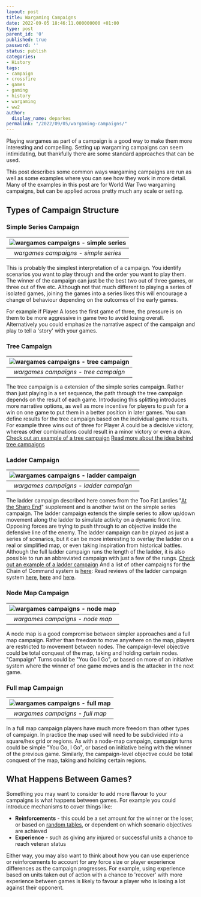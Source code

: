 ```yaml
---
layout: post
title: Wargaming Campaigns
date: 2022-09-05 18:46:11.000000000 +01:00
type: post
parent_id: '0'
published: true
password: ''
status: publish
categories:
- History
tags:
- campaign
- crossfire
- games
- gaming
- history
- wargaming
- ww2
author:
  display_name: deparkes
permalink: "/2022/09/05/wargaming-campaigns/"
---
```

Playing wargames as part of a campaign is a good way to make them more interesting and compelling. Setting up wargaming campaigns can seem intimidating, but thankfully there are some standard approaches that can be used.

This post describes some common ways wargaming campaigns are run as well as some examples where you can see how they work in more detail. Many of the examples in this post are for World War Two wargaming campaigns, but can be applied across pretty much any scale or setting.
<h2>Types of Campaign Structure</h2>
<h3>Simple Series Campaign</h3>

| ![wargames campaigns - simple series]({{site.baseurl}}/assets/2022/09/SimpleSeriesCampaign.jpg) |
|:--:|
| *wargames campaigns - simple series* |

This is probably the simplest interpretation of a campaign. You identify scenarios you want to play through and the order you want to play them.
The winner of the campaign can just be the best two out of three games, or three out of five etc.
Although not that much different to playing a series of isolated games, joining the games into a series likes this will encourage a change of behaviour depending on the outcomes of the early games.

For example if Player A loses the first game of three, the pressure is on them to be more aggressive in game two to avoid losing overall.
Alternatively you could emphasize the narrative aspect of the campaign and play to tell a 'story' with your games.
<h3>Tree Campaign</h3>

| ![wargames campaigns - tree campaign]({{site.baseurl}}/assets/2022/09/TreeCampaign.jpg) |
|:--:|
| *wargames campaigns - tree campaign* |

The tree campaign is a extension of the simple series campaign. Rather than just playing in a set sequence, the path through the tree campaign depends on the result of each game.
Introducing this splitting introduces more narrative options, as well as more incentive for players to push for a win on one game to put them in a better position in later games.
You can define results for the tree campaign based on the individual game results. For example three wins out of three for Player A could be a decisive victory, whereas other combinations could result in a minor victory or even a draw.
<a href="https://balagan.info/3-round-macs-missions-a-three-game-crossfire-campaign">Check out an example of a tree campaign</a>
<a href="https://goingoncampaign.blogspot.com/2009/11/tree-campaigns.html"> Read more about the idea behind tree campaigns</a>
<h3>Ladder Campaign</h3>

| ![wargames campaigns - ladder campaign]({{site.baseurl}}/assets/2022/09/LadderCampaign.jpg) |
|:--:|
| *wargames campaigns - ladder campaign* |

The ladder campaign described here comes from the Too Fat Lardies "<a href="https://toofatlardies.co.uk/product/at-the-sharp-end-campaign-handbook/">At the Sharp End</a>" supplement and is another twist on the simple series campaign.
The ladder campaign extends the simple series to allow up/down movement along the ladder to simulate activity on a dynamic front line. Opposing forces are trying to push through to an objective inside the defensive line of the enemy.
The ladder campaign can be played as just a series of scenarios, but it can be more interesting to overlay the ladder on a real or simplified map, or even taking inspiration from historical battles.
Although the full ladder campaign runs the length of the ladder, it is also possible to run an abbreviated campaign with just a few of the rungs.
<a href="https://www.farfaraway.org/blog/2018/06/19/chain-of-command-the-tailleville-campaign-scenarios-and-support/">Check out an example of a ladder campaign</a>
And a list of other campaigns for the Chain of Command system is <a href="https://tinyhordes.com/list-of-campaigns-for-chain-of-command/">here</a>:
Read reviews of the ladder campaign system <a href="https://www.tabletopstories.net/language/en/2019/09/chain-of-command-at-the-sharp-end-review/">here</a>, <a href="https://mylardiesgames.blogspot.com/2014/02/review-of-at-sharp-end.html">here</a> and <a href="https://meeples.wordpress.com/2014/03/01/review-chain-of-command-at-the-sharp-end-campaign-handbook/">here</a>.
<h3>Node Map Campaign</h3>

| ![wargames campaigns - node map]({{site.baseurl}}/assets/2022/09/NodeMapCampaign.jpg) |
|:--:|
| *wargames campaigns - node map* |

A node map is a good compromise between simpler approaches and a full map campaign. Rather than freedom to move anywhere on the map, players are restricted to movement between nodes.
The campaign-level objective could be total conquest of the map, taking and holding certain nodes.
"Campaign" Turns could be "You Go I Go", or based on more of an initiative system where the winner of one game moves and is the attacker in the next game.
<h3>Full map Campaign</h3>

| ![wargames campaigns - full map]({{site.baseurl}}/assets/2022/09/FullMapCampaign.jpg) |
|:--:|
| *wargames campaigns - full map* |

In a full map campaign players have much more freedom than other types of campaign. In practice the map used will need to be subdivided into a square/hex grid or regions.
As with a node-map campaign, campaign turns could be simple "You Go, I Go", or based on initiative being with the winner of the previous game. Similarly, the campaign-level objective could be total conquest of the map, taking and holding certain regions.
<h2>What Happens Between Games?</h2>
Something you may want to consider to add more flavour to your campaigns is what happens between games.
For example you could introduce mechanisms to cover things like:
<ul>
<li>
<strong>Reinforcements</strong> - this could be a set amount for the winner or the loser, or based on <a href="http://www.lloydianaspects.co.uk/wargaming/crossfireReinforcements.html#mainSection">random tables</a>, or dependent on which scenario objectives are achieved</li>
<li>
<strong>Experience</strong> - such as giving any injured or successful units a chance to reach veteran status</li>
</ul>
Either way, you may also want to think about how you can use experience or reinforcements to account for any force size or player experience differences as the campaign progresses.
For example, using experience based on units taken out of action with a chance to 'recover' with more experience between games is likely to favour a player who is losing a lot against their opponent.
